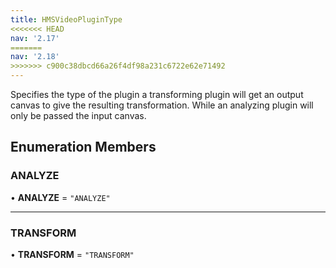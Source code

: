 ```yaml
---
title: HMSVideoPluginType
<<<<<<< HEAD
nav: '2.17'
=======
nav: '2.18'
>>>>>>> c900c38dbcd66a26f4df98a231c6722e62e71492
---
```


Specifies the type of the plugin a transforming plugin will get an output canvas to give the resulting
transformation. While an analyzing plugin will only be passed the input canvas.

## Enumeration Members

### ANALYZE

• **ANALYZE** = `"ANALYZE"`

---

### TRANSFORM

• **TRANSFORM** = `"TRANSFORM"`
